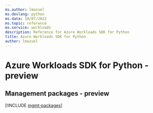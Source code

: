 ```yaml
---
ms.author: lmazuel
ms.devlang: python
ms.data: 10/07/2022
ms.topic: reference
ms.service: workloads
description: Reference for Azure Workloads SDK for Python
title: Azure Workloads SDK for Python
author: lmazuel
---
```

# Azure Workloads SDK for Python - preview

## Management packages - preview
[!INCLUDE [mgmt-packages](workloads-mgmt-index.md)]